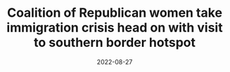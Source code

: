 ---
title: Coalition of Republican women take immigration crisis head on with visit to southern border hotspot
summary: "A coalition of Republican women from across the country are joining together to address the growing crisis at the nation's Southern border amid reports of the ongoing horrors facing migrants, especially women and children, as they attempt to make the perilous journey north to the U.S."
image: /img/updates/300567763_171301085420273_5337674624844618111_.webp
#author: Morgan Ortagus
outbound: https://www.foxnews.com/politics/coalition-republican-women-immigration-crisis-visit-southern-border-hotspot
cta: Read More →
date: 2022-08-27
visible: true
categories:
   - Newsroom
   - Border Crisis
---